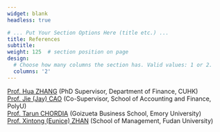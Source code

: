 ```yaml
---
widget: blank
headless: true

# ... Put Your Section Options Here (title etc.) ...
title: References
subtitle:
weight: 125  # section position on page
design:
  # Choose how many columns the section has. Valid values: 1 or 2.
  columns: '2'
---
```


[Prof. Hua ZHANG](https://www.bschool.cuhk.edu.hk/staff/zhang-hua/) (PhD Supervisor, Department of Finance, CUHK)  
[Prof. Jie (Jay) CAO](https://sites.google.com/site/jiejaycao/) (Co-Supervisor, School of Accounting and Finance, PolyU)  
[Prof. Tarun CHORDIA](https://goizueta.emory.edu/faculty/profiles/tarun-chordia) (Goizueta Business School, Emory University)  
[Prof. Xintong (Eunice) ZHAN](https://sites.google.com/view/xintongzhan) (School of Management, Fudan University)